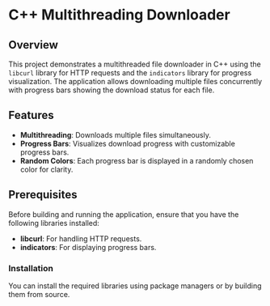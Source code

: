 # C++ Multithreading Downloader

## Overview

This project demonstrates a multithreaded file downloader in C++ using the `libcurl` library for HTTP requests and the `indicators` library for progress visualization. The application allows downloading multiple files concurrently with progress bars showing the download status for each file.

## Features

- **Multithreading**: Downloads multiple files simultaneously.
- **Progress Bars**: Visualizes download progress with customizable progress bars.
- **Random Colors**: Each progress bar is displayed in a randomly chosen color for clarity.

## Prerequisites

Before building and running the application, ensure that you have the following libraries installed:

- **libcurl**: For handling HTTP requests.
- **indicators**: For displaying progress bars.

### Installation

You can install the required libraries using package managers or by building them from source.
